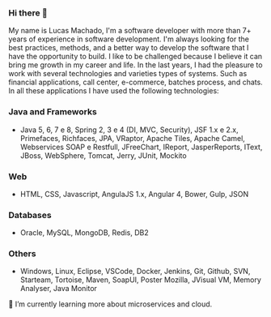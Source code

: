 ### Hi there 👋

My name is Lucas Machado, I'm a software developer with more than 7+ years of experience in software development. I'm always looking for the best practices, methods, and a better way to develop the software that I have the opportunity to build. I like to be challenged because I believe it can bring me growth in my career and life. In the last years, I had the pleasure to work with several technologies and varieties types of systems. Such as financial applications, call center, e-commerce, batches process, and chats. In all these applications I have used the following technologies:

### Java and Frameworks
- Java 5, 6, 7 e 8, Spring 2, 3 e 4 (DI, MVC, Security), JSF 1.x e 2.x, Primefaces, Richfaces, JPA, VRaptor, Apache Tiles, Apache Camel, Webservices SOAP e Restfull, JFreeChart, IReport, JasperReports, IText, JBoss, WebSphere, Tomcat, Jerry, JUnit, Mockito

### Web
- HTML, CSS, Javascript, AngulaJS 1.x, Angular 4, Bower, Gulp, JSON

### Databases
- Oracle, MySQL, MongoDB, Redis, DB2

### Others
- Windows, Linux, Eclipse, VSCode, Docker, Jenkins, Git, Github, SVN, Starteam, Tortoise, Maven, SoapUI, Poster Mozilla, JVisual VM, Memory Analyser, Java Monitor 

🌱 I’m currently learning more about microservices and cloud.

<!--
**lucassmachado/lucassmachado** is a ✨ _special_ ✨ repository because its `README.md` (this file) appears on your GitHub profile.

Here are some ideas to get you started:

- 🔭 I’m currently working on ...
- 🌱 I’m currently learning ...
- 👯 I’m looking to collaborate on ...
- 🤔 I’m looking for help with ...
- 💬 Ask me about ...
- 📫 How to reach me: ...
- 😄 Pronouns: ...
- ⚡ Fun fact: ...
-->
